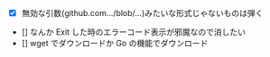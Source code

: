 - [x] 無効な引数(github.com.../blob/...)みたいな形式じゃないものは弾く
- [] なんか Exit した時のエラーコード表示が邪魔なので消したい
- [] wget でダウンロードか Go の機能でダウンロード
